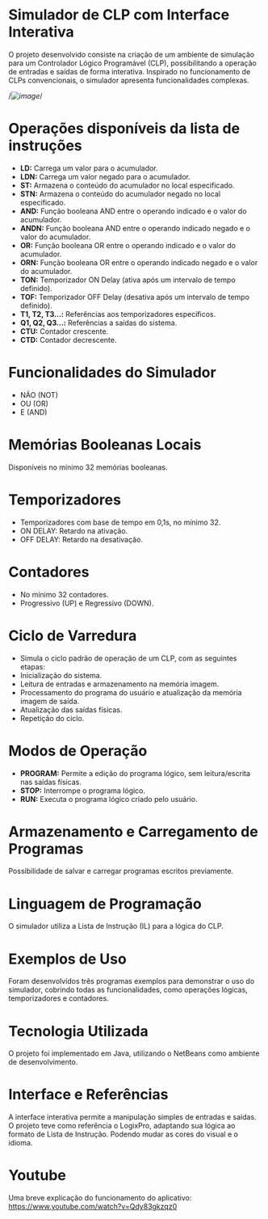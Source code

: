 # Simulador de CLP com Interface Interativa

O projeto desenvolvido consiste na criação de um ambiente de simulação para um Controlador Lógico Programável (CLP), possibilitando a operação de entradas e saídas de forma interativa.
Inspirado no funcionamento de CLPs convencionais, o simulador apresenta funcionalidades complexas.

/*![image](https://github.com/user-attachments/assets/e3b4bd74-e9bc-44b2-a732-981592ebdbd2)*/

# **Operações disponíveis da lista de instruções**

- **LD:** Carrega um valor para o acumulador.
- **LDN:** Carrega um valor negado para o acumulador.
- **ST:** Armazena o conteúdo do acumulador no local especificado.
- **STN:** Armazena o conteúdo do acumulador negado no local especificado.
- **AND:** Função booleana AND entre o operando indicado e o valor do acumulador.
- **ANDN:** Função booleana AND entre o operando indicado negado e o valor do acumulador.
- **OR:** Função booleana OR entre o operando indicado e o valor do acumulador.
- **ORN:** Função booleana OR entre o operando indicado negado e o valor do acumulador.
- **TON:** Temporizador ON Delay (ativa após um intervalo de tempo definido).
- **TOF:** Temporizador OFF Delay (desativa após um intervalo de tempo definido).
- **T1, T2, T3...:** Referências aos temporizadores específicos.
- **Q1, Q2, Q3...:** Referências a saídas do sistema.
- **CTU:** Contador crescente.
- **CTD:** Contador decrescente.

# **Funcionalidades do Simulador**

- NÃO (NOT)
- OU (OR)
- E (AND)

# **Memórias Booleanas Locais**

Disponíveis no mínimo 32 memórias booleanas.

# **Temporizadores**

- Temporizadores com base de tempo em 0,1s, no mínimo 32.
- ON DELAY: Retardo na ativação.
- OFF DELAY: Retardo na desativação.

# **Contadores**

- No mínimo 32 contadores.
- Progressivo (UP) e Regressivo (DOWN).

# **Ciclo de Varredura**

- Simula o ciclo padrão de operação de um CLP, com as seguintes etapas:
- Inicialização do sistema.
- Leitura de entradas e armazenamento na memória imagem.
- Processamento do programa do usuário e atualização da memória imagem de saída.
- Atualização das saídas físicas.
- Repetição do ciclo.

# **Modos de Operação**

- **PROGRAM:** Permite a edição do programa lógico, sem leitura/escrita nas saídas físicas.
- **STOP:** Interrompe o programa lógico.
- **RUN:** Executa o programa lógico criado pelo usuário.

# **Armazenamento e Carregamento de Programas**

Possibilidade de salvar e carregar programas escritos previamente.

# **Linguagem de Programação**

O simulador utiliza a Lista de Instrução (IL) para a lógica do CLP.

# **Exemplos de Uso**

Foram desenvolvidos três programas exemplos para demonstrar o uso do simulador, cobrindo todas as funcionalidades, como operações lógicas, temporizadores e contadores.

# **Tecnologia Utilizada**

O projeto foi implementado em Java, utilizando o NetBeans como ambiente de desenvolvimento.

# **Interface e Referências**

A interface interativa permite a manipulação simples de entradas e saídas. O projeto teve como referência o LogixPro, adaptando sua lógica ao formato de Lista de Instrução. Podendo mudar as cores do visual e o idioma.

# **Youtube**

Uma breve explicação do funcionamento do aplicativo: <https://www.youtube.com/watch?v=Qdy83gkzqz0>

